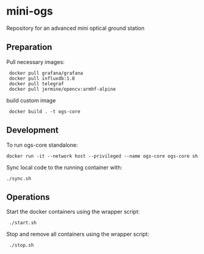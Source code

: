 # mini-ogs
Repository for an advanced mini optical ground station


## Preparation

Pull necessary images:
```
 docker pull grafana/grafana
 docker pull influxdb:1.8
 docker pull telegraf
 docker pull jermine/opencv:armhf-alpine
```

build custom image
```
 docker build . -t ogs-core
``` 

## Development

To run ogs-core standalone:
```
docker run -it --network host --privileged --name ogs-core ogs-core sh
```

Sync local code to the running container with:
```
./sync.sh
```


## Operations

Start the docker containers using the wrapper script:
```
 ./start.sh
```

Stop and remove all containers using the wrapper script:
```
 ./stop.sh
```


